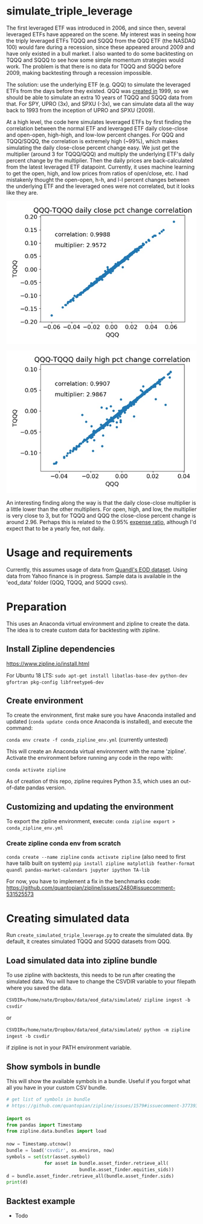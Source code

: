 # simulate_triple_leverage
The first leveraged ETF was introduced in 2006, and since then, several leveraged ETFs have appeared on the scene.  My interest was in seeing how the triply leveraged ETFs TQQQ and SQQQ from the QQQ ETF (the NASDAQ 100) would fare during a recession, since these appeared around 2009 and have only existed in a bull market.  I also wanted to do some backtesting on TQQQ and SQQQ to see how some simple momentum strategies would work.  The problem is that there is no data for TQQQ and SQQQ before 2009, making backtesting through a recession impossible.

The solution: use the underlying ETF (e.g. QQQ) to simulate the leveraged ETFs from the days before they existed.  QQQ was [created in](https://www.invesco.com/portal/site/us/investors/etfs/product-detail?productId=qqq) 1999, so we should be able to simulate an extra 10 years of TQQQ and SQQQ data from that.  For SPY, UPRO (3x), and SPXU (-3x), we can simulate data all the way back to 1993 from the inception of UPRO and SPXU (2009).

At a high level, the code here simulates leveraged ETFs by first finding the correlation between the normal ETF and leveraged ETF daily close-close and open-open, high-high, and low-low percent changes.  For QQQ and TQQQ/SQQQ, the correlation is extremely high (~99%), which makes simulating the daily close-close percent change easy.  We just get the multiplier (around 3 for TQQQ/QQQ) and multiply the underlying ETF's daily percent change by the multiplier.  Then the daily prices are back-calculated from the latest leveraged ETF datapoint.  Currently, it uses machine learning to get the open, high, and low prices from ratios of open/close, etc.  I had mistakenly thought the open-open, h-h, and l-l percent changes between the underlying ETF and the leveraged ones were not correlated, but it looks like they are.

![QQQ-TQQQ correlation](images/qqq-tqqq_c_c_correlation.jpg)

![QQQ-TQQQ correlation](images/qqq-tqqq_h_h_correlation.jpg)

An interesting finding along the way is that the daily close-close multiplier is a little lower than the other multipliers.  For open, high, and low, the multiplier is very close to 3, but for TQQQ and QQQ the close-close percent change is around 2.96.  Perhaps this is related to the 0.95% [expense ratio](https://www.proshares.com/funds/tqqq.html), although I'd expect that to be a yearly fee, not daily.

# Usage and requirements
Currently, this assumes usage of data from [Quandl's EOD dataset](https://www.quandl.com/data/EOD-End-of-Day-US-Stock-Prices).  Using data from Yahoo finance is in progress.  Sample data is available in the 'eod_data' folder (QQQ, TQQQ, and SQQQ csvs).



# Preparation
This uses an Anaconda virtual environment and zipline to create the data.  The idea is to create custom data for backtesting with zipline.

## Install Zipline dependencies
https://www.zipline.io/install.html

For Ubuntu 18 LTS:
`sudo apt-get install libatlas-base-dev python-dev gfortran pkg-config libfreetype6-dev`

## Create environment
To create the environment, first make sure you have Anaconda installed and updated (`conda update conda` once Anaconda is installed), and execute the command:

`conda env create -f conda_zipline_env.yml` (currently untested)

This will create an Anaconda virtual environment with the name 'zipline'.  Activate the environment before running any code in the repo with:

`conda activate zipline`

As of creation of this repo, zipline requires Python 3.5, which uses an out-of-date pandas version.  

## Customizing and updating the environment
To export the zipline environment, execute:
`conda zipline export > conda_zipline_env.yml`

### Create zipline conda env from scratch
`conda create --name zipline`
`conda activate zipline`
(also need to first have talib built on system)
`pip install zipline matplotlib feather-format quandl pandas-market-calendars jupyter ipython TA-lib`

For now, you have to implement a fix in the benchmarks code: https://github.com/quantopian/zipline/issues/2480#issuecomment-531525573

# Creating simulated data

Run `create_simulated_triple_leverage.py` to create the simulated data.  By default, it creates simulated TQQQ and SQQQ datasets from QQQ.

## Load simulated data into zipline bundle
To use zipline with backtests, this needs to be run after creating the simulated data.  You will have to change the CSVDIR variable to your filepath where you saved the data.

`CSVDIR=/home/nate/Dropbox/data/eod_data/simulated/ zipline ingest -b csvdir`

or

`CSVDIR=/home/nate/Dropbox/data/eod_data/simulated/ python -m zipline ingest -b csvdir`

if zipline is not in your PATH environment variable.


## Show symbols in bundle
This will show the available symbols in a bundle.  Useful if you forgot what all you have in your custom CSV bundle.

```python
# get list of symbols in bundle
# https://github.com/quantopian/zipline/issues/1579#issuecomment-377393187

import os
from pandas import Timestamp
from zipline.data.bundles import load

now = Timestamp.utcnow()
bundle = load('csvdir', os.environ, now)
symbols = set(str(asset.symbol)
              for asset in bundle.asset_finder.retrieve_all(
                           bundle.asset_finder.equities_sids))
d = bundle.asset_finder.retrieve_all(bundle.asset_finder.sids)
print(d)

```

## Backtest example
- Todo
